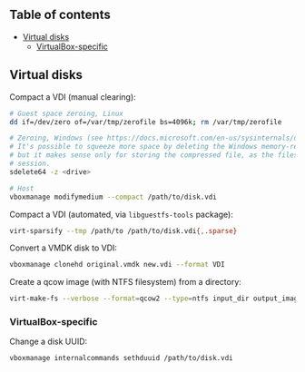 ## Table of contents

- [Virtual disks](#virtual-disks)
  - [VirtualBox-specific](#virtualbox-specific)

## Virtual disks

Compact a VDI (manual clearing):

```sh
# Guest space zeroing, Linux
dd if=/dev/zero of=/var/tmp/zerofile bs=4096k; rm /var/tmp/zerofile

# Zeroing, Windows (see https://docs.microsoft.com/en-us/sysinternals/downloads/sdelete)
# It's possible to squeeze more space by deleting the Windows memory-related files (C:\*.sys),
# but it makes sense only for storing the compressed file, as the files are recreated on the next
# session.
sdelete64 -z <drive>

# Host
vboxmanage modifymedium --compact /path/to/disk.vdi
```

Compact a VDI (automated, via `libguestfs-tools` package):

```sh
virt-sparsify --tmp /path/to /path/to/disk.vdi{,.sparse}
```

Convert a VMDK disk to VDI:

```sh
vboxmanage clonehd original.vmdk new.vdi --format VDI
```

Create a qcow image (with NTFS filesystem) from a directory:

```sh
virt-make-fs --verbose --format=qcow2 --type=ntfs input_dir output_image.qcow2
```

### VirtualBox-specific

Change a disk UUID:

```sh
vboxmanage internalcommands sethduuid /path/to/disk.vdi
```
